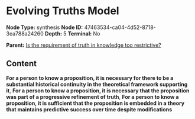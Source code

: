 # Evolving Truths Model

**Node Type:** synthesis
**Node ID:** 47463534-ca04-4d52-8718-3ea788a24260
**Depth:** 5
**Terminal:** No

**Parent:** [Is the requirement of truth in knowledge too restrictive?](is-the-requirement-of-truth-in-knowledge-too-restrictive-antithesis-d759ee48-3411-489a-a176-f9d73cbf47eb.md)

## Content

**For a person to know a proposition, it is necessary for there to be a substantial historical continuity in the theoretical framework supporting it**, **For a person to know a proposition, it is necessary that the proposition was part of a progressive refinement of truth**, **For a person to know a proposition, it is sufficient that the proposition is embedded in a theory that maintains predictive success over time despite modifications**
